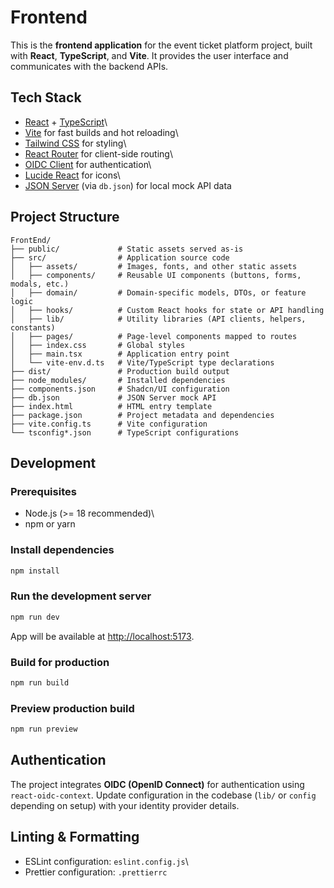 # Frontend

This is the **frontend application** for the event ticket platform project, built with
**React**, **TypeScript**, and **Vite**. It provides the user interface
and communicates with the backend APIs.

## Tech Stack

-   [React](https://react.dev/) +
    [TypeScript](https://www.typescriptlang.org/)\
-   [Vite](https://vitejs.dev/) for fast builds and hot reloading\
-   [Tailwind CSS](https://tailwindcss.com/) for styling\
-   [React Router](https://reactrouter.com/) for client-side routing\
-   [OIDC Client](https://github.com/authts/oidc-client-ts) for
    authentication\
-   [Lucide React](https://lucide.dev/) for icons\
-   [JSON Server](https://github.com/typicode/json-server) (via
    `db.json`) for local mock API data

## Project Structure

    FrontEnd/
    ├── public/             # Static assets served as-is
    ├── src/                # Application source code
    │   ├── assets/         # Images, fonts, and other static assets
    │   ├── components/     # Reusable UI components (buttons, forms, modals, etc.)
    │   ├── domain/         # Domain-specific models, DTOs, or feature logic
    │   ├── hooks/          # Custom React hooks for state or API handling
    │   ├── lib/            # Utility libraries (API clients, helpers, constants)
    │   ├── pages/          # Page-level components mapped to routes
    │   ├── index.css       # Global styles
    │   ├── main.tsx        # Application entry point
    │   └── vite-env.d.ts   # Vite/TypeScript type declarations
    ├── dist/               # Production build output
    ├── node_modules/       # Installed dependencies
    ├── components.json     # Shadcn/UI configuration
    ├── db.json             # JSON Server mock API
    ├── index.html          # HTML entry template
    ├── package.json        # Project metadata and dependencies
    ├── vite.config.ts      # Vite configuration
    └── tsconfig*.json      # TypeScript configurations

## Development

### Prerequisites

-   Node.js (\>= 18 recommended)\
-   npm or yarn

### Install dependencies

``` bash
npm install
```

### Run the development server

``` bash
npm run dev
```

App will be available at <http://localhost:5173>.

### Build for production

``` bash
npm run build
```

### Preview production build

``` bash
npm run preview
```

## Authentication

The project integrates **OIDC (OpenID Connect)** for authentication
using `react-oidc-context`. Update configuration in the codebase (`lib/`
or `config` depending on setup) with your identity provider details.

## Linting & Formatting

-   ESLint configuration: `eslint.config.js`\
-   Prettier configuration: `.prettierrc`
